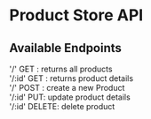 # Product Store API

## Available Endpoints

'/' GET : returns all products  
'/:id' GET : returns product details  
'/' POST : create a new Product  
'/:id' PUT: update product details  
'/:id' DELETE: delete product  
